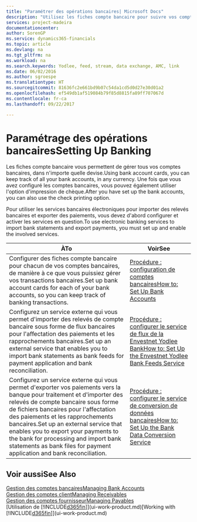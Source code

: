 ```yaml
---
title: "Paramétrer des opérations bancaires| Microsoft Docs"
description: "Utilisez les fiches compte bancaire pour suivre vos comptes bancaires et paramétrer le flux bancaire, telles que Yodlee, pour échanger des données."
services: project-madeira
documentationcenter: 
author: SorenGP
ms.service: dynamics365-financials
ms.topic: article
ms.devlang: na
ms.tgt_pltfrm: na
ms.workload: na
ms.search.keywords: Yodlee, feed, stream, data exchange, AMC, link
ms.date: 06/02/2016
ms.author: sgroespe
ms.translationtype: HT
ms.sourcegitcommit: 81636fc2e661bd9b07c54da1cd5d0d27e30d01a2
ms.openlocfilehash: ef549db1af519084b79f85d8815fa89ff707067d
ms.contentlocale: fr-ca
ms.lasthandoff: 09/22/2017

---
```

# <a name="setting-up-banking"></a><span data-ttu-id="09157-103">Paramétrage des opérations bancaires</span><span class="sxs-lookup"><span data-stu-id="09157-103">Setting Up Banking</span></span>
<span data-ttu-id="09157-104">Les fiches compte bancaire vous permettent de gérer tous vos comptes bancaires, dans n'importe quelle devise.</span><span class="sxs-lookup"><span data-stu-id="09157-104">Using bank account cards, you can keep track of all your bank accounts, in any currency.</span></span> <span data-ttu-id="09157-105">Une fois que vous avez configuré les comptes bancaires, vous pouvez également utiliser l'option d'impression de chèque.</span><span class="sxs-lookup"><span data-stu-id="09157-105">After you have set up the bank accounts, you can also use the check printing option.</span></span>

<span data-ttu-id="09157-106">Pour utiliser les services bancaires électroniques pour importer des relevés bancaires et exporter des paiements, vous devez d'abord configurer et activer les services en question.</span><span class="sxs-lookup"><span data-stu-id="09157-106">To use electronic banking services to import bank statements and  export payments, you must set up and enable the involved services.</span></span>

| <span data-ttu-id="09157-107">À</span><span class="sxs-lookup"><span data-stu-id="09157-107">To</span></span> | <span data-ttu-id="09157-108">Voir</span><span class="sxs-lookup"><span data-stu-id="09157-108">See</span></span> |
| --- | --- |
| <span data-ttu-id="09157-109">Configurer des fiches compte bancaire pour chacun de vos comptes bancaires, de manière à ce que vous puissiez gérer vos transactions bancaires.</span><span class="sxs-lookup"><span data-stu-id="09157-109">Set up bank account cards for each of your bank accounts, so you can keep track of banking transactions.</span></span> |[<span data-ttu-id="09157-110">Procédure : configuration de comptes bancaires</span><span class="sxs-lookup"><span data-stu-id="09157-110">How to: Set Up Bank Accounts</span></span>](bank-how-setup-bank-accounts.md) |
| <span data-ttu-id="09157-111">Configurez un service externe qui vous permet d'importer des relevés de compte bancaire sous forme de flux bancaires pour l'affectation des paiements et les rapprochements bancaires.</span><span class="sxs-lookup"><span data-stu-id="09157-111">Set up an external service that enables you to import bank statements as bank feeds for payment application and bank reconciliation.</span></span> |[<span data-ttu-id="09157-112">Procédure : configurer le service de flux de la Envestnet Yodlee Bank</span><span class="sxs-lookup"><span data-stu-id="09157-112">How to: Set Up the Envestnet Yodlee Bank Feeds Service</span></span>](bank-how-setup-bank-statement-service.md) |
| <span data-ttu-id="09157-113">Configurez un service externe qui vous permet d'exporter vos paiements vers la banque pour traitement et d'importer des relevés de compte bancaire sous forme de fichiers bancaires pour l'affectation des paiements et les rapprochements bancaires.</span><span class="sxs-lookup"><span data-stu-id="09157-113">Set up an external service that enables you to export your payments to the bank for processing  and import bank statements as bank files for payment application and bank reconciliation.</span></span> |[<span data-ttu-id="09157-114">Procédure : configurer le service de conversion de données bancaires</span><span class="sxs-lookup"><span data-stu-id="09157-114">How to: Set Up the Bank Data Conversion Service</span></span>](bank-how-setup-bank-data-conversion-service.md) |

## <a name="see-also"></a><span data-ttu-id="09157-115">Voir aussi</span><span class="sxs-lookup"><span data-stu-id="09157-115">See Also</span></span>
[<span data-ttu-id="09157-116">Gestion des comptes bancaires</span><span class="sxs-lookup"><span data-stu-id="09157-116">Managing Bank Accounts</span></span>](bank-manage-bank-accounts.md)  
[<span data-ttu-id="09157-117">Gestion des comptes client</span><span class="sxs-lookup"><span data-stu-id="09157-117">Managing Receivables</span></span>](receivables-manage-receivables.md)  
[<span data-ttu-id="09157-118">Gestion des comptes fournisseur</span><span class="sxs-lookup"><span data-stu-id="09157-118">Managing Payables</span></span>](payables-manage-payables.md)  
<span data-ttu-id="09157-119">[Utilisation de [!INCLUDE[d365fin](includes/d365fin_md.md)]](ui-work-product.md)</span><span class="sxs-lookup"><span data-stu-id="09157-119">[Working with [!INCLUDE[d365fin](includes/d365fin_md.md)]](ui-work-product.md)</span></span>


